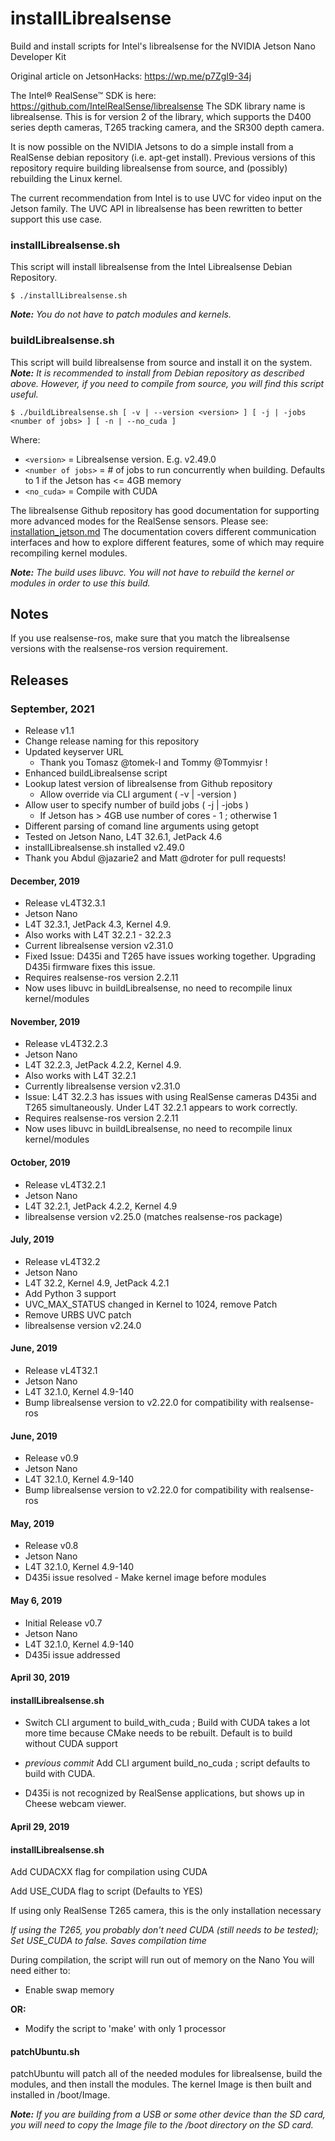 # installLibrealsense
Build and install scripts for Intel's librealsense for the NVIDIA Jetson Nano Developer Kit

Original article on JetsonHacks: https://wp.me/p7ZgI9-34j

The Intel® RealSense™ SDK is here: https://github.com/IntelRealSense/librealsense
The SDK library name is librealsense. This is for version 2 of the library, which supports
the D400 series depth cameras, T265 tracking camera, and the SR300 depth camera.

It is now possible on the NVIDIA Jetsons to do a simple install from a RealSense debian repository
(i.e. apt-get install). Previous versions of this repository require building librealsense from source, and (possibly) rebuilding the Linux kernel.

The current recommendation from Intel is to use UVC for video input on the Jetson family. The
UVC API in librealsense has been rewritten to better support this use case.

<h3>installLibrealsense.sh</h3>
This script will install librealsense from the Intel Librealsense Debian Repository.
<p> 

```
$ ./installLibrealsense.sh
```

<em><b>Note:</b> You do not have to patch modules and kernels.</em>

<h3>buildLibrealsense.sh</h3>
This script will build librealsense from source and install it on the system. <em><b>Note:</b> It is recommended to install from Debian repository as described above. However, if you need to compile from source, you will find this script useful.</em>
<p>

```
$ ./buildLibrealsense.sh [ -v | --version <version> ] [ -j | -jobs <number of jobs> ] [ -n | --no_cuda ]
```

Where:
* `<version>` = Librealsense version. E.g. v2.49.0
* `<number of jobs>` = # of jobs to run concurrently when building. Defaults to 1 if the Jetson has <= 4GB memory
* `<no_cuda>` = Compile with CUDA

The librealsense Github repository has good documentation for supporting more advanced modes for the RealSense sensors. Please see: [installation_jetson.md](https://github.com/IntelRealSense/librealsense/blob/master/doc/installation_jetson.md) The documentation covers different communication interfaces and how to explore different features, some of which may require recompiling kernel modules.
  
<em><b>Note:</b> The build uses libuvc. You will not have to rebuild the kernel or modules in order to use this build.</em>

<h2>Notes</h2>
If you use realsense-ros, make sure that you match the librealsense versions with the realsense-ros version requirement.
  

## Releases
  
### September, 2021
* Release v1.1
* Change release naming for this repository
* Updated keyserver URL
  * Thank you Tomasz @tomek-I and Tommy @Tommyisr !
* Enhanced buildLibrealsense script
* Lookup latest version of librealsense from Github repository
    * Allow override via CLI argument ( -v | -version )
* Allow user to specify number of build jobs ( -j | -jobs )
  * If Jetson has > 4GB use number of cores - 1 ; otherwise 1
* Different parsing of comand line arguments using getopt
* Tested on Jetson Nano, L4T 32.6.1, JetPack 4.6
* installLibrealsense.sh installed v2.49.0
* Thank you Abdul @jazarie2 and Matt @droter for pull requests!

<h4>December, 2019</h4>

* Release vL4T32.3.1
* Jetson Nano
* L4T 32.3.1, JetPack 4.3, Kernel 4.9.
* Also works with L4T 32.2.1 - 32.2.3
* Current  librealsense version v2.31.0
* Fixed Issue: D435i and T265 have issues working together. Upgrading D435i firmware fixes this issue.
* Requires realsense-ros version 2.2.11 
* Now uses libuvc in buildLibrealsense, no need to recompile linux kernel/modules


<h4>November, 2019</h4>

* Release vL4T32.2.3
* Jetson Nano
* L4T 32.2.3, JetPack 4.2.2, Kernel 4.9.
* Also works with L4T 32.2.1
* Currently librealsense version v2.31.0
* Issue: L4T 32.2.3 has issues with using RealSense cameras D435i and T265 simultaneously. Under L4T 32.2.1 appears to work correctly.
* Requires realsense-ros version 2.2.11 
* Now uses libuvc in buildLibrealsense, no need to recompile linux kernel/modules

<h4>October, 2019</h4>

* Release vL4T32.2.1
* Jetson Nano
* L4T 32.2.1, JetPack 4.2.2, Kernel 4.9 
* librealsense version v2.25.0 (matches realsense-ros package)


<h4>July, 2019</h4>

* Release vL4T32.2
* Jetson Nano
* L4T 32.2, Kernel 4.9, JetPack 4.2.1
* Add Python 3 support
* UVC_MAX_STATUS changed in Kernel to 1024, remove Patch 
* Remove URBS UVC patch
* librealsense version v2.24.0

<h4>June, 2019</h4>

* Release vL4T32.1
* Jetson Nano
* L4T 32.1.0, Kernel 4.9-140
* Bump librealsense version to v2.22.0 for compatibility with realsense-ros

<h4>June, 2019</h4>

* Release v0.9
* Jetson Nano
* L4T 32.1.0, Kernel 4.9-140
* Bump librealsense version to v2.22.0 for compatibility with realsense-ros

<h4>May, 2019</h4>

* Release v0.8
* Jetson Nano
* L4T 32.1.0, Kernel 4.9-140
* D435i issue resolved - Make kernel image before modules 


<h4>May 6, 2019</h4>

* Initial Release v0.7
* Jetson Nano
* L4T 32.1.0, Kernel 4.9-140
* D435i issue addressed

<h4>April 30, 2019</h4>
<h4>installLibrealsense.sh</h4>

* Switch CLI argument to build_with_cuda ; Build with CUDA takes a lot more time because CMake needs to be rebuilt. Default is to build without CUDA support

* <em>previous commit</em> Add CLI argument build_no_cuda ; script defaults to build with CUDA. 

* D435i is not recognized by RealSense applications, but shows up in Cheese webcam viewer.


<h4>April 29, 2019</h4>
<h4>installLibrealsense.sh</h4>

Add CUDACXX flag for compilation using CUDA

Add USE_CUDA flag to script (Defaults to YES)

If using only RealSense T265 camera, this is the only installation necessary

<em>If using the T265, you probably don't need CUDA (still needs to be tested); Set USE_CUDA to false. Saves compilation time</em>

During compilation, the script will run out of memory on the Nano
You will need either to:

* Enable swap memory

<b>OR:</b>

* Modify the script to 'make' with only 1 processor

<h4>patchUbuntu.sh</h4>

patchUbuntu will patch all of the needed modules for librealsense, build the modules, and then install the modules. The kernel Image is then built and installed in /boot/Image.

<em><b>Note:</b> If you are building from a USB or some other device than the SD card, you will need to copy the Image file to the /boot directory on the SD card.</em>

